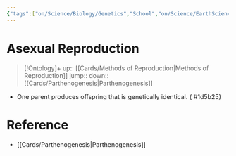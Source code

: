 ```yaml
---
{"tags":["on/Science/Biology/Genetics","School","on/Science/EarthScience/Ecology"],"date created":"2021-12-26 Sun","edited":"2023-04-06 Thu","dg-publish":true,"permalink":"/cards/asexual-reproduction/","dgPassFrontmatter":true}
---
```


# Asexual Reproduction

> [!Ontology]+
> up:: [[Cards/Methods of Reproduction\|Methods of Reproduction]]
> jump::
> down:: [[Cards/Parthenogenesis\|Parthenogenesis]]

- One parent produces offspring that is genetically identical.
{ #1d5b25}


# Reference
- [[Cards/Parthenogenesis\|Parthenogenesis]]